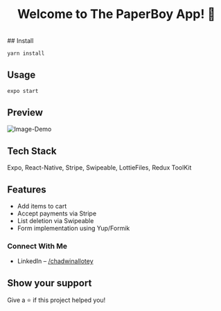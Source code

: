 <h1 align="center">Welcome to The PaperBoy App! 👋</h1>
<br/>
## Install

```sh
yarn install
```
## Usage

```sh
expo start
```

## Preview
![Image-Demo](https://user-images.githubusercontent.com/86134973/212500686-de962d4f-111d-4e58-973e-915357104bb4.png)



## Tech Stack
Expo, React-Native, Stripe, Swipeable, LottieFiles, Redux ToolKit


## Features
- Add items to cart
- Accept payments via Stripe
- List deletion via Swipeable
- Form implementation using Yup/Formik

### Connect With Me
- LinkedIn – [/chadwinallotey](https://www.linkedin.com/in/chadwin-allotey-5271a4165/)

## Show your support

Give a ⭐️ if this project helped you!

